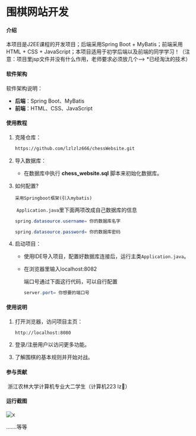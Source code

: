 # 围棋网站开发

#### 介绍

本项目是J2EE课程的开发项目；后端采用Spring Boot + MyBatis；前端采用HTML + CSS + JavaScript；本项目适用于初学后端以及前端的同学学习！（注意：项目里jsp文件并没有什么作用，老师要求必须放几个--> *已经淘汰的技术）

#### 软件架构

软件架构说明：

- **后端**：Spring Boot、MyBatis
- **前端**：HTML、CSS、JavaScript

#### 使用教程

1. 克隆仓库：

   ```bash
   https://github.com/lzlzlz666/chessWebsite.git
   ```

2. 导入数据库：

   - 在数据库中执行 **chess_website.sql** 脚本来初始化数据库。

3. 如何配置?

       采用Springboot框架(引入mybatis)

    ​    `Application.java`里下面两项改成自己数据库的信息

    ```java
    spring.datasource.username= 你的数据库名字
    
    spring.datasource.password= 你的数据库密码
    ```

4. 启动项目：

   - 使用IDE导入项目，配置好数据库连接后，运行主类`Application.java`。

   - 在浏览器里输入localhost:8082

     端口号通过下面这行代码，可以自行配置

     ```java
     server.port= 你想要的端口号
     ```

#### 使用说明

1. 打开浏览器，访问项目主页：

   ```bash
   http://localhost:8080
   ```

2. 登录/注册用户以访问更多功能。

3. 了解围棋的基本规则并开始对战。

   

#### 参与贡献

​      浙江农林大学计算机专业大二学生（计算机223 lz👑）



#### 运行截图


![x](https://github.com/项目截图zlzlz666/chessWebsite/blob/master/show/image-20240610142902754.png)


.......等等
